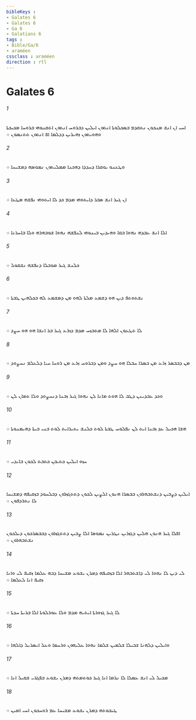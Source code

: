 ```yaml
---
bibleKeys : 
- Galates 6
- Galates 6
- Ga 6
- Galatians 6
tags : 
- Bible/Ga/6
- araméen
cssclass : araméen
direction : rtl
---
```


# Galates 6

###### 1
ܐܚܝ ܐܢ ܐܢܫ ܡܢܟܘܢ ܢܬܩܕܡ ܒܤܟܠܘܬܐ ܐܢܬܘܢ ܐܝܠܝܢ ܕܒܪܘܚ ܐܢܬܘܢ ܐܬܩܢܘܗܝ ܒܪܘܚܐ ܡܟܝܟܬܐ ܘܗܘܝܬܘܢ ܙܗܝܪܝܢ ܕܕܠܡܐ ܐܦ ܐܢܬܘܢ ܬܬܢܤܘܢ ܀
###### 2
ܘܛܥܢܘ ܝܘܩܪܐ ܕܚܕܕܐ ܕܗܟܢܐ ܡܡܠܝܬܘܢ ܢܡܘܤܗ ܕܡܫܝܚܐ ܀
###### 3
ܐܢ ܓܝܪ ܐܢܫ ܤܒܪ ܕܐܝܬܘܗܝ ܡܕܡ ܟܕ ܠܐ ܐܝܬܘܗܝ ܢܦܫܗ ܡܛܥܐ ܀
###### 4
ܐܠܐ ܐܢܫ ܥܒܕܗ ܢܗܘܐ ܒܩܐ ܘܗܝܕܝܢ ܒܝܢܘܗܝ ܠܢܦܫܗ ܢܗܘܐ ܫܘܒܗܪܗ ܘܠܐ ܒܐܚܪܢܐ ܀
###### 5
ܟܠܢܫ ܓܝܪ ܡܘܒܠܐ ܕܢܦܫܗ ܢܫܩܘܠ ܀
###### 6
ܢܫܬܘܬܦ ܕܝܢ ܗܘ ܕܫܡܥ ܡܠܬܐ ܠܗܘ ܡܢ ܕܡܫܡܥ ܠܗ ܒܟܠܗܝܢ ܛܒܬܐ ܀
###### 7
ܠܐ ܬܛܥܘܢ ܐܠܗܐ ܠܐ ܡܬܒܙܚ ܡܕܡ ܕܙܪܥ ܓܝܪ ܒܪ ܐܢܫܐ ܗܘ ܗܘ ܚܨܕ ܀
###### 8
ܡܢ ܕܒܒܤܪ ܙܪܥ ܡܢ ܒܤܪܐ ܚܒܠܐ ܗܘ ܚܨܕ ܘܡܢ ܕܒܪܘܚ ܙܪܥ ܡܢ ܪܘܚܐ ܚܝܐ ܕܠܥܠܡ ܢܚܨܘܕ ܀
###### 9
ܘܟܕ ܥܒܕܝܢܢ ܕܛܒ ܠܐ ܗܘܬ ܡܐܢܐ ܠܢ ܢܗܘܐ ܓܝܪ ܙܒܢܐ ܕܢܚܨܘܕ ܘܠܐ ܬܡܐܢ ܠܢ ܀
###### 10
ܗܫܐ ܗܟܝܠ ܥܕ ܙܒܢܐ ܐܝܬ ܠܢ ܢܦܠܘܚ ܛܒܬܐ ܠܘܬ ܟܠܢܫ ܝܬܝܪܐܝܬ ܠܘܬ ܒܢܝ ܒܝܬܐ ܕܗܝܡܢܘܬܐ ܀
###### 11
ܚܙܘ ܐܝܠܝܢ ܟܬܝܒܢ ܟܬܒܬ ܠܟܘܢ ܒܐܝܕܝ ܀
###### 12
ܐܝܠܝܢ ܕܨܒܝܢ ܕܢܫܬܒܗܪܘܢ ܒܒܤܪܐ ܗܢܘܢ ܐܠܨܝܢ ܠܟܘܢ ܕܬܬܓܙܪܘܢ ܕܒܠܚܘܕ ܒܙܩܝܦܗ ܕܡܫܝܚܐ ܠܐ ܢܬܪܕܦܘܢ ܀
###### 13
ܐܦܠܐ ܓܝܪ ܗܢܘܢ ܗܠܝܢ ܕܓܙܪܝܢ ܢܛܪܝܢ ܢܡܘܤܐ ܐܠܐ ܨܒܝܢ ܕܬܬܓܙܪܘܢ ܕܒܒܤܪܟܘܢ ܕܝܠܟܘܢ ܢܫܬܒܗܪܘܢ ܀
###### 14
ܠܝ ܕܝܢ ܠܐ ܢܗܘܐ ܠܝ ܕܐܫܬܒܗܪ ܐܠܐ ܒܙܩܝܦܗ ܕܡܪܢ ܝܫܘܥ ܡܫܝܚܐ ܕܒܗ ܥܠܡܐ ܙܩܝܦ ܠܝ ܘܐܢܐ ܙܩܝܦ ܐܢܐ ܠܥܠܡܐ ܀
###### 15
ܠܐ ܓܝܪ ܓܙܘܪܬܐ ܐܝܬܝܗ ܡܕܡ ܘܠܐ ܥܘܪܠܘܬܐ ܐܠܐ ܒܪܝܬܐ ܚܕܬܐ ܀
###### 16
ܘܐܝܠܝܢ ܕܠܗܢܐ ܫܒܝܠܐ ܫܠܡܝܢ ܫܠܡܐ ܢܗܘܐ ܥܠܝܗܘܢ ܘܪܚܡܐ ܘܥܠ ܐܝܤܪܝܠ ܕܐܠܗܐ ܀
###### 17
ܡܟܝܠ ܠܝ ܐܢܫ ܥܡܠܐ ܠܐ ܢܪܡܐ ܐܢܐ ܓܝܪ ܟܘܬܡܬܗ ܕܡܪܢ ܝܫܘܥ ܒܦܓܪܝ ܫܩܝܠ ܐܢܐ ܀
###### 18
ܛܝܒܘܬܗ ܕܡܪܢ ܝܫܘܥ ܡܫܝܚܐ ܥܡ ܪܘܚܟܘܢ ܐܚܝ ܐܡܝܢ ܀
